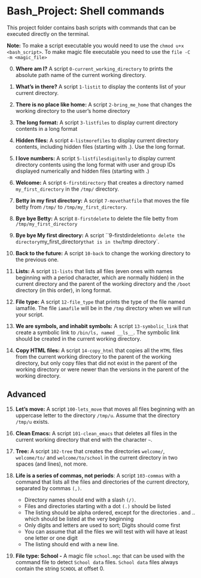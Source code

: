 # Bash_Project: Shell commands

This project folder contains bash scripts with commands that can be executed directly on the terminal.

__Note:__ To make a script executable you would need to use the ``chmod u+x <bash_script>``. To make magic file executable you need to use the ``file -C -m <magic_file>``

0. __Where am I?__ A script ``0-current_working_directory`` to prints the absolute path name of the current working directory.

1. __What’s in there?__
A script ``1-listit`` to display the contents list of your current directory.

2. __There is no place like home:__
A script ``2-bring_me_home`` that changes the working directory to the user’s home directory

3. __The long format:__
A script ``3-listfiles`` to display current directory contents in a long format

4. __Hidden files:__
A script ``4-listmorefiles`` to display current directory contents, including hidden files (starting with .). Use the long format.

5. __I love numbers:__
A script ``5-listfilesdigitonly`` to display current directory contents using the long format with user and group IDs displayed numerically and hidden files (starting with .)

6. __Welcome:__
A script ``6-firstdirectory`` that creates a directory named `my_first_directory` in the `/tmp/` directory.

7. __Betty in my first directory:__
A script ``7-movethatfile`` that moves the file betty from `/tmp/` to `/tmp/my_first_directory`.

8. __Bye bye Betty:__
A script ``8-firstdelete`` to delete the file betty from `/tmp/my_first_directory`

9. __Bye bye My first directory:__
A script ``9-firstdirdeletion` to delete the directory `my_first_directory` that is in the `/tmp directory`.

10. __Back to the future:__
A script ``10-back`` to change the working directory to the previous one.

11. __Lists:__
A script ``11-lists`` that lists all files (even ones with names beginning with a period character, which are normally hidden) in the current directory and the parent of the working directory and the `/boot` directory (in this order), in long format.

12. __File type:__
A script ``12-file_type`` that prints the type of the file named iamafile. The file `iamafile` will be in the `/tmp` directory when we will run your script.

13. __We are symbols, and inhabit symbols:__
A script ``13-symbolic_link`` that create a symbolic link to `/bin/ls, named __ls__`. The symbolic link should be created in the current working directory.

14. __Copy HTML files:__
A script ``14-copy_html`` that copies all the `HTML` files from the current working directory to the parent of the working directory, but only copy files that did not exist in the parent of the working directory or were newer than the versions in the parent of the working directory.

## __Advanced__
15. __Let’s move:__
A script ``100-lets_move`` that moves all files beginning with an uppercase letter to the directory `/tmp/u`. Assume that the directory `/tmp/u` exists.

16. __Clean Emacs:__
A script ``101-clean_emacs`` that deletes all files in the current working directory that end with the character `~`.

17. __Tree:__
A script ``102-tree`` that creates the directories `welcome/`, `welcome/to/` and `welcome/to/school` in the current directory in two spaces (and lines), not more.

18. __Life is a series of commas, not periods__:
A script ``103-commas`` with a command that lists all the files and directories of the current directory, separated by commas `(,)`.

    + Directory names should end with a slash `(/)`.
    + Files and directories starting with a dot `(.)` should be listed
    + The listing should be alpha ordered, except for the directories . and .. which should be listed at the very beginning
    + Only digits and letters are used to sort; Digits should come first
    + You can assume that all the files we will test with will have at least one letter or one digit
    + The listing should end with a new line.

19. __File type: School -__
A magic file ``school.mgc`` that can be used with the command file to detect `School data` files. `School data` files always contain the string `SCHOOL` at offset 0.
